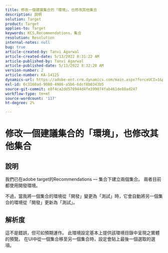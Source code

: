 ```yaml
---
title: 修改一個建議集合的「環境」，也修改其他集合
description: 說明
solution: Target
product: Target
applies-to: Target
keywords: KCS,Recommendations，集合
resolution: Resolution
internal-notes: null
bug: true
article-created-by: Tanvi Agarwal
article-created-date: 5/13/2022 8:31:22 AM
article-published-by: Tanvi Agarwal
article-published-date: 5/13/2022 8:32:20 AM
version-number: 2
article-number: KA-14125
dynamics-url: https://adobe-ent.crm.dynamics.com/main.aspx?forceUCI=1&pagetype=entityrecord&etn=knowledgearticle&id=82b10c0f-97d2-ec11-a7b5-00224809c27a
exl-id: 6c3160ad-9080-4986-a5b6-6dcf8b0343b5
source-git-commit: e8f4ca2dd578944d4fe399074fab461de88ad247
workflow-type: tm+mt
source-wordcount: '117'
ht-degree: 2%

---
```


# 修改一個建議集合的「環境」，也修改其他集合

## 說明


我們已在adobe target的Recommendations — 集合下建立兩個集合。 兩者目前都使用開發環境。



不過，當我將一個集合的環境從「開發」變更為「測試」時，它會自動將另一個集合的環境從「開發」更新為「測試」。


## 解析度


這不是錯誤，但可如預期運作。 此環境設定基本上提供該環境目錄中呈現之實體的預覽。 在UI中從一個集合移至另一個集合時，設定會貼上最後一個選取的選項。
